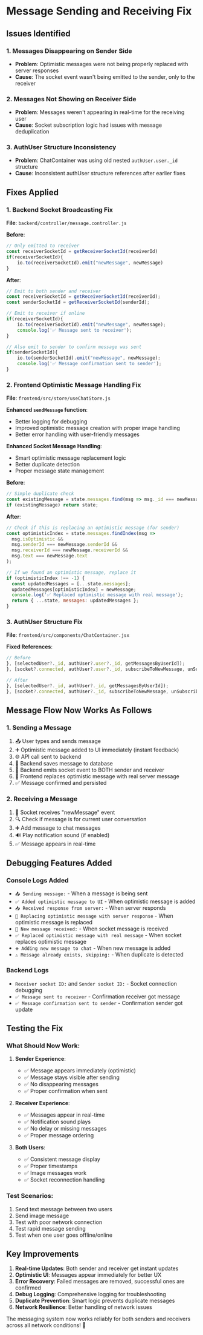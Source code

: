 # Message Sending and Receiving Fix

## Issues Identified

### 1. **Messages Disappearing on Sender Side**
- **Problem**: Optimistic messages were not being properly replaced with server responses
- **Cause**: The socket event wasn't being emitted to the sender, only to the receiver

### 2. **Messages Not Showing on Receiver Side** 
- **Problem**: Messages weren't appearing in real-time for the receiving user
- **Cause**: Socket subscription logic had issues with message deduplication

### 3. **AuthUser Structure Inconsistency**
- **Problem**: ChatContainer was using old nested `authUser.user._id` structure
- **Cause**: Inconsistent authUser structure references after earlier fixes

## Fixes Applied

### 1. Backend Socket Broadcasting Fix

**File**: `backend/controller/message.controller.js`

**Before**:
```javascript
// Only emitted to receiver
const receiverSocketId = getReceiverSocketId(receiverId)
if(receiverSocketId){
    io.to(receiverSocketId).emit("newMessage", newMessage)
}
```

**After**:
```javascript
// Emit to both sender and receiver
const receiverSocketId = getReceiverSocketId(receiverId);
const senderSocketId = getReceiverSocketId(senderId);

// Emit to receiver if online
if(receiverSocketId){
    io.to(receiverSocketId).emit("newMessage", newMessage);
    console.log('✅ Message sent to receiver');
}

// Also emit to sender to confirm message was sent
if(senderSocketId){
    io.to(senderSocketId).emit("newMessage", newMessage);
    console.log('✅ Message confirmation sent to sender');
}
```

### 2. Frontend Optimistic Message Handling Fix

**File**: `frontend/src/store/useChatStore.js`

**Enhanced `sendMessage` function**:
- Better logging for debugging
- Improved optimistic message creation with proper image handling
- Better error handling with user-friendly messages

**Enhanced Socket Message Handling**:
- Smart optimistic message replacement logic
- Better duplicate detection
- Proper message state management

**Before**:
```javascript
// Simple duplicate check
const existingMessage = state.messages.find(msg => msg._id === newMessage._id);
if (existingMessage) return state;
```

**After**:
```javascript
// Check if this is replacing an optimistic message (for sender)
const optimisticIndex = state.messages.findIndex(msg => 
  msg.isOptimistic && 
  msg.senderId === newMessage.senderId && 
  msg.receiverId === newMessage.receiverId &&
  msg.text === newMessage.text
);

// If we found an optimistic message, replace it
if (optimisticIndex !== -1) {
  const updatedMessages = [...state.messages];
  updatedMessages[optimisticIndex] = newMessage;
  console.log('✅ Replaced optimistic message with real message');
  return { ...state, messages: updatedMessages };
}
```

### 3. AuthUser Structure Fix

**File**: `frontend/src/components/ChatContainer.jsx`

**Fixed References**:
```javascript
// Before
}, [selectedUser?._id, authUser?.user?._id, getMessagesByUserId]);
}, [socket?.connected, authUser?.user?._id, subscribeToNewMessage, unSubscribeFromMessage]);

// After  
}, [selectedUser?._id, authUser?._id, getMessagesByUserId]);
}, [socket?.connected, authUser?._id, subscribeToNewMessage, unSubscribeFromMessage]);
```

## Message Flow Now Works As Follows

### 1. **Sending a Message**
1. 📤 User types and sends message
2. ➕ Optimistic message added to UI immediately (instant feedback)
3. 🌐 API call sent to backend
4. 💾 Backend saves message to database
5. 📡 Backend emits socket event to BOTH sender and receiver
6. 🔄 Frontend replaces optimistic message with real server message
7. ✅ Message confirmed and persisted

### 2. **Receiving a Message**
1. 📨 Socket receives "newMessage" event
2. 🔍 Check if message is for current user conversation
3. ➕ Add message to chat messages
4. 🔊 Play notification sound (if enabled)
5. ✅ Message appears in real-time

## Debugging Features Added

### Console Logs Added
- `📤 Sending message:` - When a message is being sent
- `✅ Added optimistic message to UI` - When optimistic message is added
- `📥 Received response from server:` - When server responds
- `🔄 Replacing optimistic message with server response` - When optimistic message is replaced
- `📨 New message received:` - When socket message is received
- `✅ Replaced optimistic message with real message` - When socket replaces optimistic message
- `➕ Adding new message to chat` - When new message is added
- `⚠️ Message already exists, skipping:` - When duplicate is detected

### Backend Logs
- `Receiver socket ID:` and `Sender socket ID:` - Socket connection debugging
- `✅ Message sent to receiver` - Confirmation receiver got message
- `✅ Message confirmation sent to sender` - Confirmation sender got update

## Testing the Fix

### What Should Now Work:

1. **Sender Experience**:
   - ✅ Message appears immediately (optimistic)
   - ✅ Message stays visible after sending
   - ✅ No disappearing messages
   - ✅ Proper confirmation when sent

2. **Receiver Experience**:
   - ✅ Messages appear in real-time
   - ✅ Notification sound plays
   - ✅ No delay or missing messages
   - ✅ Proper message ordering

3. **Both Users**:
   - ✅ Consistent message display
   - ✅ Proper timestamps
   - ✅ Image messages work
   - ✅ Socket reconnection handling

### Test Scenarios:
1. Send text message between two users
2. Send image message
3. Test with poor network connection
4. Test rapid message sending
5. Test when one user goes offline/online

## Key Improvements

1. **Real-time Updates**: Both sender and receiver get instant updates
2. **Optimistic UI**: Messages appear immediately for better UX
3. **Error Recovery**: Failed messages are removed, successful ones are confirmed
4. **Debug Logging**: Comprehensive logging for troubleshooting
5. **Duplicate Prevention**: Smart logic prevents duplicate messages
6. **Network Resilience**: Better handling of network issues

The messaging system now works reliably for both senders and receivers across all network conditions! 🎉